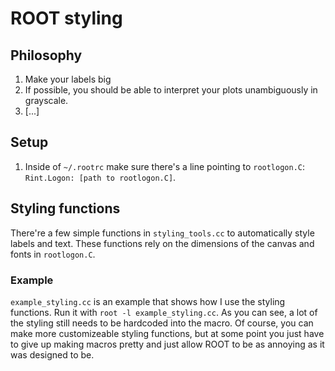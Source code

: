 # ROOT styling
## Philosophy
1. Make your labels big
1. If possible, you should be able to interpret your plots unambiguously in grayscale.
1. [...]

## Setup
1. Inside of `~/.rootrc` make sure there's a line pointing to `rootlogon.C`: `Rint.Logon: [path to rootlogon.C]`.

## Styling functions
There're a few simple functions in `styling_tools.cc` to automatically style labels and text. These functions rely on the dimensions of the canvas and fonts in `rootlogon.C`.

### Example
`example_styling.cc` is an example that shows how I use the styling functions. Run it with `root -l example_styling.cc`. As you can see, a lot of the styling still needs to be hardcoded into the macro. Of course, you can make more customizeable styling functions, but at some point you just have to give up making macros pretty and just allow ROOT to be as annoying as it was designed to be.
